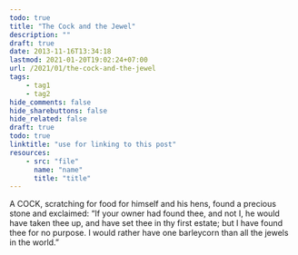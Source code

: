 ```yaml
---
todo: true
title: "The Cock and the Jewel"
description: ""
draft: true
date: 2013-11-16T13:34:18
lastmod: 2021-01-20T19:02:24+07:00
url: /2021/01/the-cock-and-the-jewel
tags:
    - tag1
    - tag2
hide_comments: false
hide_sharebuttons: false
hide_related: false
draft: true
todo: true
linktitle: "use for linking to this post"
resources:
    - src: "file"
      name: "name"
      title: "title"
---
```


A COCK, scratching for food for himself and his hens, found a precious stone and exclaimed: “If your owner had found thee, and not I, he would have taken thee up, and have set thee in thy first estate; but I have found thee for no purpose. I would rather have one barleycorn than all the jewels in the world.”
